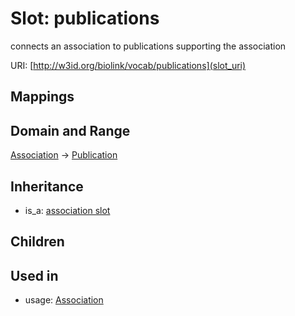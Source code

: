 # Slot: publications


connects an association to publications supporting the association

URI: [http://w3id.org/biolink/vocab/publications](slot_uri)
## Mappings

## Domain and Range

[Association](Association.md) -> [Publication](Publication.md)
## Inheritance

 *  is_a: [association slot](association_slot.md)
## Children

## Used in

 *  usage: [Association](Association.md)
